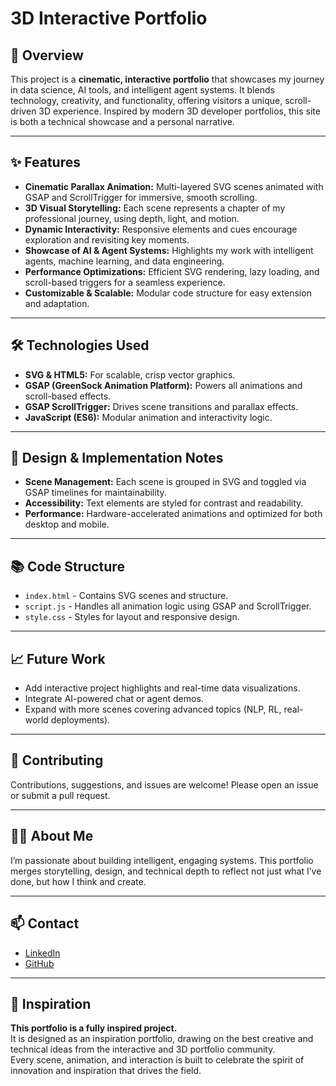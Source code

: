 # 3D Interactive  Portfolio

## 🌄 Overview

This project is a **cinematic, interactive portfolio** that showcases my journey in data science, AI tools, and intelligent agent systems. It blends technology, creativity, and functionality, offering visitors a unique, scroll-driven 3D experience. Inspired by modern 3D developer portfolios, this site is both a technical showcase and a personal narrative.

---

## ✨ Features

- **Cinematic Parallax Animation:** Multi-layered SVG scenes animated with GSAP and ScrollTrigger for immersive, smooth scrolling.
- **3D Visual Storytelling:** Each scene represents a chapter of my professional journey, using depth, light, and motion.
- **Dynamic Interactivity:** Responsive elements and cues encourage exploration and revisiting key moments.
- **Showcase of AI & Agent Systems:** Highlights my work with intelligent agents, machine learning, and data engineering.
- **Performance Optimizations:** Efficient SVG rendering, lazy loading, and scroll-based triggers for a seamless experience.
- **Customizable & Scalable:** Modular code structure for easy extension and adaptation.

---

## 🛠️ Technologies Used

- **SVG & HTML5:** For scalable, crisp vector graphics.
- **GSAP (GreenSock Animation Platform):** Powers all animations and scroll-based effects.
- **GSAP ScrollTrigger:** Drives scene transitions and parallax effects.
- **JavaScript (ES6):** Modular animation and interactivity logic.

---

## 🧠 Design & Implementation Notes

- **Scene Management:** Each scene is grouped in SVG and toggled via GSAP timelines for maintainability.
- **Accessibility:** Text elements are styled for contrast and readability.
- **Performance:** Hardware-accelerated animations and optimized for both desktop and mobile.
---

## 📚 Code Structure

- `index.html` - Contains SVG scenes and structure.
- `script.js` - Handles all animation logic using GSAP and ScrollTrigger.
- `style.css` - Styles for layout and responsive design.

---

## 📈 Future Work

- Add interactive project highlights and real-time data visualizations.
- Integrate AI-powered chat or agent demos.
- Expand with more scenes covering advanced topics (NLP, RL, real-world deployments).

---

## 🤝 Contributing

Contributions, suggestions, and issues are welcome! Please open an issue or submit a pull request.

---

## 👨‍💻 About Me

I’m passionate about building intelligent, engaging systems. This portfolio merges storytelling, design, and technical depth to reflect not just what I’ve done, but how I think and create.

---

## 📫 Contact

- [LinkedIn](https://www.linkedin.com/in/swapnil-debnath/)
- [GitHub](https://github.com/Mr-Swapnil25)

---
## 🙏 Inspiration

**This portfolio is a fully inspired project.**  
It is designed as an inspiration portfolio, drawing on the best creative and technical ideas from the interactive and 3D portfolio community.  
Every scene, animation, and interaction is built to celebrate the spirit of innovation and inspiration that drives the field.

